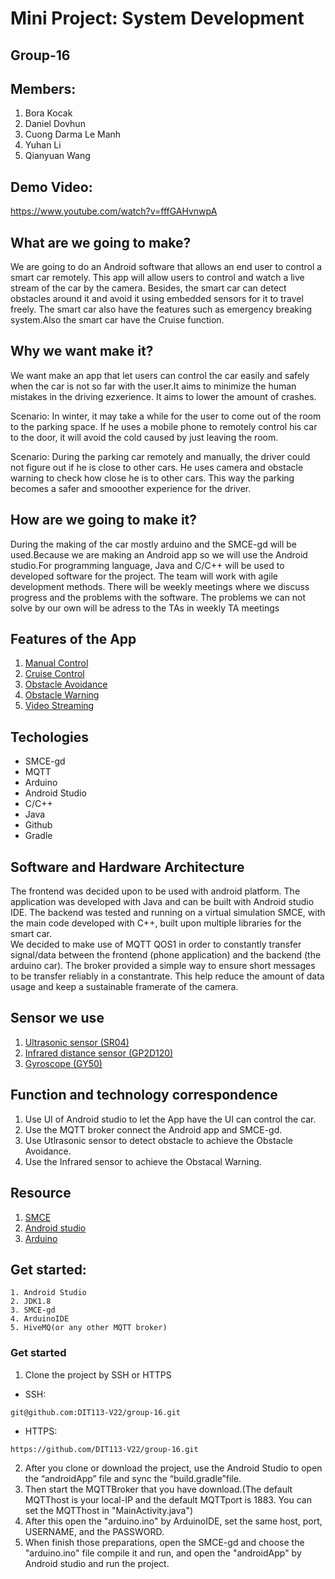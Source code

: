 # Mini Project: System Development

## Group-16
## Members:

1. Bora Kocak
2. Daniel Dovhun
3. Cuong Darma Le Manh
4. Yuhan Li
5. Qianyuan Wang

## Demo Video:
https://www.youtube.com/watch?v=fffGAHvnwpA
## What are we going to make?
We are going to do an Android software that allows an end user to control a smart car remotely. This app will allow users to control and watch a live stream of the car by the camera. Besides, the smart car can detect obstacles around it and avoid it using embedded sensors for it to travel freely. The smart car also have the features such as emergency breaking system.Also the smart car have the Cruise function.



## Why we want make it? 
We want make an app that let users can control the car easily and safely when the car is not so far with the user.It aims to minimize the human mistakes in the driving ezxerience. It aims to lower the amount of crashes.
  
  Scenario:
    In winter, it may take a while for the user to come out of the room to the parking space. If he uses a mobile phone to remotely control his car to the door, it will avoid the cold caused by just leaving the room.
   
   Scenario:
    During the parking car remotely and manually, the driver could not figure out if he is close to other cars. He uses camera and obstacle warning to check how close he is to other cars. This way the parking becomes a safer and smooother experience for the driver.

 ## How are we going to make it?
During the making of the car mostly arduino and the SMCE-gd will be used.Because we are making an Android app so we will use the Android studio.For programming language, Java and C/C++ will be used to developed software for the project.
The team will work with agile development methods. There will be weekly meetings where we discuss progress and the problems with the software. The problems we can not solve by our own will be adress to the TAs in weekly TA meetings

## Features of the App

1. [Manual Control](https://github.com/DIT113-V22/group-16/wiki/Milestone-2#milestone-2-manual-control)
2. [Cruise Control](https://github.com/DIT113-V22/group-16/wiki/Milestone-2#milestone-2-cruise-control)
3. [Obstacle Avoidance](https://github.com/DIT113-V22/group-16/wiki/Milestone-1#milestone-1-obstacle-avoidance)
4. [Obstacle Warning](https://github.com/DIT113-V22/group-16/wiki/Milestone-1#milestone-2-obstacle-warning)
5. [Video Streaming](https://github.com/DIT113-V22/group-16/wiki/Milestone-3#milestone-3-video-streaming)

## Techologies
* SMCE-gd
* MQTT
* Arduino
* Android Studio
* C/C++
* Java
* Github
* Gradle

## Software and Hardware Architecture 
The frontend was decided upon to be used with android platform. The application was developed with Java and can be built with Android studio IDE. 
The backend was tested and running on a virtual simulation SMCE, with the main code developed with C++, built upon multiple libraries for the smart car.  
We decided to make use of MQTT QOS1 in order to constantly transfer signal/data between the frontend (phone application) and the backend (the arduino car). The broker provided a simple way to ensure short messages to be transfer reliably in a constantrate. This help reduce the amount of data usage and keep a sustainable framerate of the camera. 

## Sensor we use
1. [Ultrasonic sensor (SR04)](https://github.com/ItJustWorksTM/smce-gd/wiki/Vehicle-Capabilities#ultrasonic-distance-sensor)
2. [Infrared distance sensor (GP2D120)](https://github.com/ItJustWorksTM/smce-gd/wiki/Vehicle-Capabilities#infrared-distance-sensor)
3. [Gyroscope (GY50)](https://github.com/ItJustWorksTM/smce-gd/wiki/Vehicle-Capabilities#gyroscope)
## Function and technology correspondence
1. Use UI of Android studio to let the App have the UI can control the car.
2. Use the MQTT broker connect the Android app and SMCE-gd.
3. Use Utlrasonic sensor to detect obstacle to achieve the Obstacle Avoidance.
4. Use the Infrared sensor to achieve the Obstacal Warning.
## Resource
1. [SMCE](https://github.com/ItJustWorksTM/smce-gd/releases)
2. [Android studio](https://developer.android.com/studio)
3. [Arduino](https://www.arduino.cc/en/software)

## Get started:
```
1. Android Studio
2. JDK1.8
3. SMCE-gd
4. ArduinoIDE
5. HiveMQ(or any other MQTT broker)
```
### Get started
1. Clone the project by SSH or HTTPS
* SSH:
```
git@github.com:DIT113-V22/group-16.git
```
* HTTPS:
```
https://github.com/DIT113-V22/group-16.git
```
2. After you clone or download the project, use the Android Studio to open the “androidApp” file and sync the “build.gradle”file.
3. Then start the MQTTBroker that you have download.(The default MQTThost is your local-IP and the default MQTTport is 1883. You can set the MQTThost in "MainActivity.java")
4. After this open the "arduino.ino" by ArduinoIDE, set the same host, port, USERNAME, and the PASSWORD.
5. When finish those preparations, open the SMCE-gd and choose the "arduino.ino" file compile it and run, and open the "androidApp" by Android studio and run the project.
 
